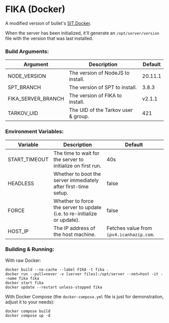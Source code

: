 # FIKA (Docker)

A modified version of bullet's [SIT.Docker](https://github.com/stayintarkov/SIT.Docker).

When the server has been initialized, it'll generate an `/opt/server/version` file with the version that was last installed.

### Build Arguments:

| Argument           | Description                         | Default |
|--------------------|-------------------------------------|---------|
| NODE_VERSION       | The version of NodeJS to install.   | 20.11.1 |
| SPT_BRANCH         | The version of SPT to install.      | 3.8.3   |
| FIKA_SERVER_BRANCH | The version of FIKA to install.     | v2.1.1  |
| TARKOV_UID         | The UID of the Tarkov user & group. | 421     |

### Environment Variables:

| Variable      | Description                                                              | Default                                  |
|---------------|--------------------------------------------------------------------------|------------------------------------------|
| START_TIMEOUT | The time to wait for the server to initialize on first run.              | 40s                                      |
| HEADLESS      | Whether to boot the server immediately after first-time setup.           | false                                    |
| FORCE         | Whether to force the server to update (i.e. to re-initialize or update). | false                                    |
| HOST_IP       | The IP address of the host machine.                                      | Fetches value from `ipv4.icanhazip.com`. |

### Building & Running:

With raw Docker:

```shell
docker build --no-cache --label FIKA -t fika .
docker run --pull=never -v [server files]:/opt/server --net=host -it --name fika fika
docker start fika
docker update --restart unless-stopped fika
```

With Docker Compose (the `docker-compose.yml` file is just for demonstration, adjust it to your needs):

```shell
docker compose build
docker compose up -d
```
